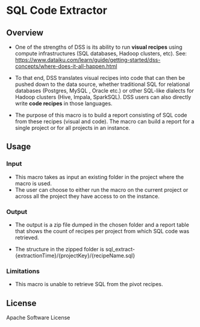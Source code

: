 # SQL Code Extractor

## Overview
* One of the strengths of DSS is its ability to run <b>visual recipes</b> using compute infrastructures (SQL databases, Hadoop clusters, etc). See: https://www.dataiku.com/learn/guide/getting-started/dss-concepts/where-does-it-all-happen.html

* To that end, DSS translates visual recipes into code that can then be pushed down to the data source, whether traditional SQL for relational databases (Postgres, MySQL , Oracle etc.) or other SQL-like dialects for Hadoop clusters (Hive, Impala, SparkSQL). DSS users can also directly write <b>code recipes</b> in those languages.

* The purpose of this macro is to build a report consisting of SQL code from these recipes (visual and code). The macro can build a report for a single project or for all projects in an instance.

## Usage

### Input
* This macro takes as input an existing folder in the project where the macro is used.
* The user can choose to either run the macro on the current project or across all the project they have access to on the instance.

### Output
* The output is a zip file dumped in the chosen folder and a report table that shows the count of recipes per project from which SQL code was retrieved.

* The structure in the zipped folder is sql_extract-{extractionTime}/{projectKey}/{recipeName.sql}

### Limitations

* This macro is unable to retrieve SQL from the pivot recipes.

## License

Apache Software License
